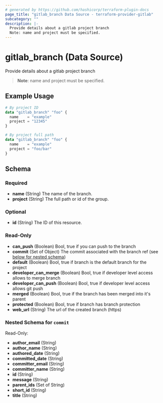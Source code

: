 ```yaml
---
# generated by https://github.com/hashicorp/terraform-plugin-docs
page_title: "gitlab_branch Data Source - terraform-provider-gitlab"
subcategory: ""
description: |-
  Provide details about a gitlab project branch
  Note: name and project must be specified.
---
```


# gitlab_branch (Data Source)

Provide details about a gitlab project branch 

> **Note**: name and project must be specified.

## Example Usage

```terraform
# By project ID
data "gitlab_branch" "foo" {
  name    = "example"
  project = "12345"
}

# By project full path
data "gitlab_branch" "foo" {
  name    = "example"
  project = "foo/bar"
}
```

<!-- schema generated by tfplugindocs -->
## Schema

### Required

- **name** (String) The name of the branch.
- **project** (String) The full path or id of the group.

### Optional

- **id** (String) The ID of this resource.

### Read-Only

- **can_push** (Boolean) Bool, true if you can push to the branch
- **commit** (Set of Object) The commit associated with the branch ref (see [below for nested schema](#nestedatt--commit))
- **default** (Boolean) Bool, true if branch is the default branch for the project
- **developer_can_merge** (Boolean) Bool, true if developer level access allows to merge branch
- **developer_can_push** (Boolean) Bool, true if developer level access allows git push
- **merged** (Boolean) Bool, true if the branch has been merged into it's parent
- **protected** (Boolean) Bool, true if branch has branch protection
- **web_url** (String) The url of the created branch (https)

<a id="nestedatt--commit"></a>
### Nested Schema for `commit`

Read-Only:

- **author_email** (String)
- **author_name** (String)
- **authored_date** (String)
- **committed_date** (String)
- **committer_email** (String)
- **committer_name** (String)
- **id** (String)
- **message** (String)
- **parent_ids** (Set of String)
- **short_id** (String)
- **title** (String)


